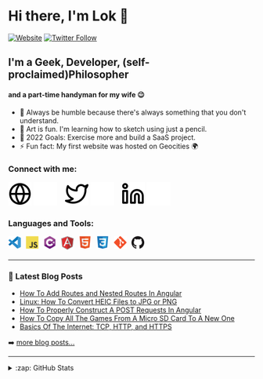 # Hi there, I'm Lok 👋

[![Website](https://img.shields.io/website?label=lokarithm.com&style=for-the-badge&url=https%3A%2F%2Flokarithm.com)](https://lokarithm.com)
[![Twitter Follow](https://img.shields.io/twitter/follow/lokarithm?color=1DA1F2&logo=twitter&style=for-the-badge)](https://twitter.com/intent/follow?original_referer=https%3A%2F%2Fgithub.com%2Flokarithm&screen_name=lokarithm)

## I'm a Geek, Developer, (self-proclaimed)Philosopher
#### and a part-time handyman for my wife 😉

- 🔭 Always be humble because there's always something that you don't understand.
- 🌱 Art is fun. I'm learning how to sketch using just a pencil.
- 🥅 2022 Goals: Exercise more and build a SaaS project.
- ⚡ Fun fact: My first website was hosted on Geocities 🌍

### Connect with me:

[![website](./img/globe-light.svg)](https://lokarithm.com#gh-light-mode-only)
[![website](./img/globe-dark.svg)](https://lokarithm.com#gh-dark-mode-only)
&nbsp;&nbsp;
[![website](./img/twitter-light.svg)](https://twitter.com/lokarithm#gh-light-mode-only)
[![website](./img/twitter-dark.svg)](https://twitter.com/lokarithm#gh-dark-mode-only)
&nbsp;&nbsp;
[![website](./img/linkedin-light.svg)](https://linkedin.com/in/lokarithm#gh-light-mode-only)
[![website](./img/linkedin-dark.svg)](https://linkedin.com/in/lokarithm#gh-dark-mode-only)
&nbsp;&nbsp;

### Languages and Tools:

<img align="left" alt="Visual Studio Code" width="26px" src="img/vs-code.svg" style="padding-right:10px;" />
<img align="left" alt="JavaScript" width="26px" src="img/javascript.svg" style="padding-right:10px;" />
<img align="left" alt="C Sharp" width="26px" src="img/c-sharp.svg" style="padding-right:10px;" />
<img align="left" alt="Angular 2" width="26px" src="img/angular.svg" style="padding-right:10px;" />
<img align="left" alt="HTML5" width="26px" src="img/html5.svg" style="padding-right:10px;" />
<img align="left" alt="CSS3" width="26px" src="img/css3.svg" style="padding-right:10px;" />
<img align="left" alt="Git" width="26px" src="img/git.svg" style="padding-right:10px;" />
<img align="left" alt="GitHub" width="26px" src="img/github.png" style="padding-right:10px;" />


<br />
<br />

---

### 📕 Latest Blog Posts

<!-- BLOG-POST-LIST:START -->
- [How To Add Routes and Nested Routes In Angular](https://lokarithm.com/2022/05/16/how-to-add-routes-and-nested-routes-in-angular/)
- [Linux: How To Convert HEIC Files to JPG or PNG](https://lokarithm.com/2021/02/27/linux-how-to-convert-heic-files-to-jpg-or-png/)
- [How To Properly Construct A  POST Requests In Angular](https://lokarithm.com/2020/12/30/angular-post-request-with-header-body-and-parameters/)
- [How To Copy All The Games From A Micro SD Card To A New One](https://lokarithm.com/2020/11/30/how-i-copied-all-of-my-nintendo-switch-games-to-a-new-micro-sd-card-using-the-dd-command/)
- [Basics Of The Internet: TCP, HTTP, and HTTPS](https://lokarithm.com/2020/08/17/basics-of-the-internet-tcp-http-https/)
<!-- BLOG-POST-LIST:END -->

➡️ [more blog posts...](https://lokarithm.com)

---

<details>
  <summary>:zap: GitHub Stats</summary>

  <img align="left" alt="lokarithm's GitHub Stats" src="https://github-readme-stats.vercel.app/api?username=lokarithm&show_icons=true&hide_border=false" />

</details>

[website]: https://lokarithm.com
[twitter]: https://twitter.com/lokarithm
[linkedin]: https://www.linkedin.com/in/lokarithm